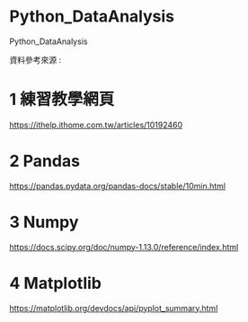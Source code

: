 # Python_DataAnalysis
Python_DataAnalysis

資料參考來源 :

# 1 練習教學網頁
https://ithelp.ithome.com.tw/articles/10192460
# 2 Pandas 
https://pandas.pydata.org/pandas-docs/stable/10min.html
# 3 Numpy
https://docs.scipy.org/doc/numpy-1.13.0/reference/index.html
# 4 Matplotlib
https://matplotlib.org/devdocs/api/pyplot_summary.html
